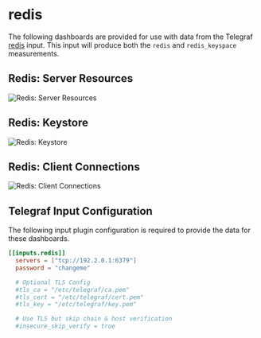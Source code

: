 # redis

The following dashboards are provided for use with data from the Telegraf [redis](https://docs.influxdata.com/telegraf/latest/plugins/inputs/#redis) input. This input will produce both the `redis` and `redis_keyspace` measurements.

## Redis: Server Resources

![Redis: Server Resources](https://user-images.githubusercontent.com/10326954/50771309-894fb580-128a-11e9-8760-efe2f0820a3b.png)

## Redis: Keystore

![Redis: Keystore](https://user-images.githubusercontent.com/10326954/50771319-953b7780-128a-11e9-91c5-e772b389c419.png)

## Redis: Client Connections

![Redis: Client Connections](https://user-images.githubusercontent.com/10326954/50771316-8fde2d00-128a-11e9-8f26-ebbc2a7d6321.png)

## Telegraf Input Configuration

The following input plugin configuration is required to provide the data for these dashboards.

```toml
[[inputs.redis]]
  servers = ["tcp://192.2.0.1:6379"]
  password = "changeme"

  # Optional TLS Config
  #tls_ca = "/etc/telegraf/ca.pem"
  #tls_cert = "/etc/telegraf/cert.pem"
  #tls_key = "/etc/telegraf/key.pem"

  # Use TLS but skip chain & host verification
  #insecure_skip_verify = true
```
